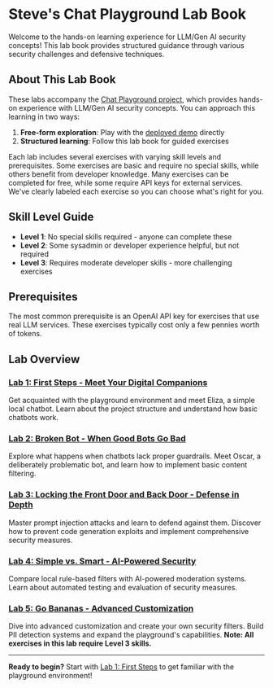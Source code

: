 # Steve's Chat Playground Lab Book

Welcome to the hands-on learning experience for LLM/Gen AI security concepts! This lab book provides structured guidance through various security challenges and defensive techniques.

## About This Lab Book

These labs accompany the [Chat Playground project](https://github.com/virtualsteve-star/chat-playground), which provides hands-on experience with LLM/Gen AI security concepts. You can approach this learning in two ways:

1. **Free-form exploration**: Play with the [deployed demo](https://virtualsteve-star.github.io/chat-playground/) directly
2. **Structured learning**: Follow this lab book for guided exercises

Each lab includes several exercises with varying skill levels and prerequisites. Some exercises are basic and require no special skills, while others benefit from developer knowledge. Many exercises can be completed for free, while some require API keys for external services. We've clearly labeled each exercise so you can choose what's right for you.

## Skill Level Guide

- **Level 1**: No special skills required - anyone can complete these
- **Level 2**: Some sysadmin or developer experience helpful, but not required
- **Level 3**: Requires moderate developer skills - more challenging exercises

## Prerequisites

The most common prerequisite is an OpenAI API key for exercises that use real LLM services. These exercises typically cost only a few pennies worth of tokens.

## Lab Overview

### [Lab 1: First Steps - Meet Your Digital Companions](Lab1-FirstSteps.md)
Get acquainted with the playground environment and meet Eliza, a simple local chatbot. Learn about the project structure and understand how basic chatbots work.

### [Lab 2: Broken Bot - When Good Bots Go Bad](Lab2-BrokenBot.md)
Explore what happens when chatbots lack proper guardrails. Meet Oscar, a deliberately problematic bot, and learn how to implement basic content filtering.

### [Lab 3: Locking the Front Door and Back Door - Defense in Depth](Lab3-DefenseInDepth.md)
Master prompt injection attacks and learn to defend against them. Discover how to prevent code generation exploits and implement comprehensive security measures.

### [Lab 4: Simple vs. Smart - AI-Powered Security](Lab4-SimpleVsSmart.md)
Compare local rule-based filters with AI-powered moderation systems. Learn about automated testing and evaluation of security measures.

### [Lab 5: Go Bananas - Advanced Customization](Lab5-GoBananas.md)
Dive into advanced customization and create your own security filters. Build PII detection systems and expand the playground's capabilities. **Note: All exercises in this lab require Level 3 skills.**

---

**Ready to begin?** Start with [Lab 1: First Steps](Lab1-FirstSteps.md) to get familiar with the playground environment! 
